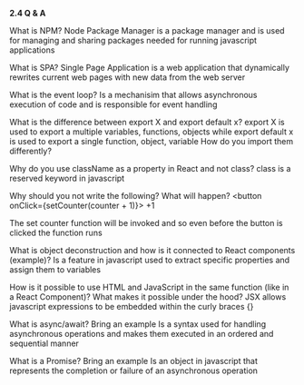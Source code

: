 **2.4 Q & A**


What is NPM? Node Package Manager is a package manager and is used for managing and sharing packages needed for running    javascript applications

What is SPA? Single Page Application is a web application that dynamically rewrites current web pages with new data from the web server

What is the event loop? Is a mechanisim that allows asynchronous execution of code and is responsible for event handling

What is the difference between export X and export default x? export X is used to export a multiple variables, functions, objects while export default x is used to export a single function, object, variable How do you import them differently? 

Why do you use className as a property in React and not class? class is a reserved keyword in javascript

Why should you not write the following? What will happen? <button onClick={setCounter(counter + 1)}> +1 </button>

The set counter function will be invoked and so even before the button is clicked the function runs

What is object deconstruction and how is it connected to React components (example)? Is a feature in javascript used to extract specific properties and assign them to variables

How is it possible to use HTML and JavaScript in the same function (like in a React Component)? What makes it possible under the hood? JSX allows javascript expressions to be embedded within the curly braces {} 

What is async/await? Bring an example Is a syntax used for handling asynchronous operations and makes them executed in an ordered and sequential manner

What is a Promise? Bring an example Is an object in javascript that represents the completion or failure of an asynchronous operation
